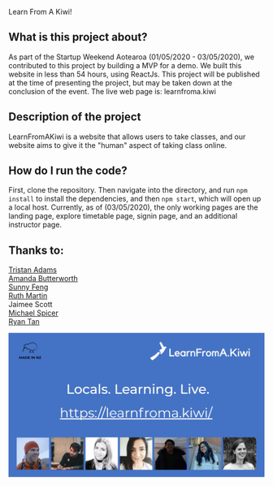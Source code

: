 Learn From A Kiwi!

## What is this project about?

As part of the Startup Weekend Aotearoa (01/05/2020 - 03/05/2020), we contributed to this project by building a MVP for a demo. We built this website in less than 54 hours, using ReactJs. This project will be published at the time of presenting the project, but may be taken down at the conclusion of the event. The live web page is: learnfroma.kiwi

## Description of the project
LearnFromAKiwi is a website that allows users to take classes, and our website aims to give it the "human" aspect of taking class online. 

## How do I run the code?

First, clone the repository. Then navigate into the directory, and run `npm install` to install the dependencies, and then `npm start`, which will open up a local host. Currently, as of (03/05/2020), the only working pages are the landing page, explore timetable page, signin page, and an additional instructor page. 

## Thanks to:
[Tristan Adams](https://www.linkedin.com/in/tristandadams/)  
[Amanda Butterworth](https://www.linkedin.com/in/amandabutterworth2/)  
[Sunny Feng](https://www.linkedin.com/in/sunnyfeng617/)  
[Ruth Martin](https://www.linkedin.com/in/drruthmartin/)  
Jaimee Scott  
[Michael Spicer](https://www.linkedin.com/in/michael-spicer-795834a4/)  
[Ryan Tan](https://www.linkedin.com/in/rtan18/)  

![Team Photo](./readmeImages/thankYouSlide.JPG)